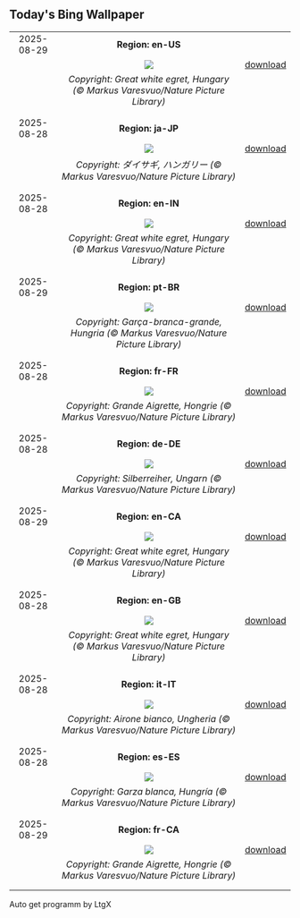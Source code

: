 ## Today's Bing Wallpaper
|      |      |      |
| :----: | :----: | :----: |
|2025-08-29|**Region: en-US**||
||![](https://www.bing.com/th?id=OHR.WhiteEgret_EN-US3605994040_UHD.jpg&pid=hp&w=1152&h=648&rs=1&c=4)| [download](https://www.bing.com/th?id=OHR.WhiteEgret_EN-US3605994040_UHD.jpg)|
||*Copyright: Great white egret, Hungary (© Markus Varesvuo/Nature Picture Library)*
||
|||
|2025-08-28|**Region: ja-JP**||
||![](https://www.bing.com/th?id=OHR.WhiteEgret_JA-JP5628214526_UHD.jpg&pid=hp&w=1152&h=648&rs=1&c=4)| [download](https://www.bing.com/th?id=OHR.WhiteEgret_JA-JP5628214526_UHD.jpg)|
||*Copyright: ダイサギ, ハンガリー  (© Markus Varesvuo/Nature Picture Library)*
||
|||
|2025-08-28|**Region: en-IN**||
||![](https://www.bing.com/th?id=OHR.WhiteEgret_EN-IN3331960000_UHD.jpg&pid=hp&w=1152&h=648&rs=1&c=4)| [download](https://www.bing.com/th?id=OHR.WhiteEgret_EN-IN3331960000_UHD.jpg)|
||*Copyright: Great white egret, Hungary (© Markus Varesvuo/Nature Picture Library)*
||
|||
|2025-08-29|**Region: pt-BR**||
||![](https://www.bing.com/th?id=OHR.WhiteEgret_PT-BR8998981600_UHD.jpg&pid=hp&w=1152&h=648&rs=1&c=4)| [download](https://www.bing.com/th?id=OHR.WhiteEgret_PT-BR8998981600_UHD.jpg)|
||*Copyright: Garça-branca-grande, Hungria (© Markus Varesvuo/Nature Picture Library)*
||
|||
|2025-08-28|**Region: fr-FR**||
||![](https://www.bing.com/th?id=OHR.WhiteEgret_FR-FR1372532221_UHD.jpg&pid=hp&w=1152&h=648&rs=1&c=4)| [download](https://www.bing.com/th?id=OHR.WhiteEgret_FR-FR1372532221_UHD.jpg)|
||*Copyright: Grande Aigrette, Hongrie (© Markus Varesvuo/Nature Picture Library)*
||
|||
|2025-08-28|**Region: de-DE**||
||![](https://www.bing.com/th?id=OHR.WhiteEgret_DE-DE4529883456_UHD.jpg&pid=hp&w=1152&h=648&rs=1&c=4)| [download](https://www.bing.com/th?id=OHR.WhiteEgret_DE-DE4529883456_UHD.jpg)|
||*Copyright: Silberreiher, Ungarn (© Markus Varesvuo/Nature Picture Library)*
||
|||
|2025-08-29|**Region: en-CA**||
||![](https://www.bing.com/th?id=OHR.WhiteEgret_EN-CA2448116937_UHD.jpg&pid=hp&w=1152&h=648&rs=1&c=4)| [download](https://www.bing.com/th?id=OHR.WhiteEgret_EN-CA2448116937_UHD.jpg)|
||*Copyright: Great white egret, Hungary (© Markus Varesvuo/Nature Picture Library)*
||
|||
|2025-08-28|**Region: en-GB**||
||![](https://www.bing.com/th?id=OHR.WhiteEgret_EN-GB9754251340_UHD.jpg&pid=hp&w=1152&h=648&rs=1&c=4)| [download](https://www.bing.com/th?id=OHR.WhiteEgret_EN-GB9754251340_UHD.jpg)|
||*Copyright: Great white egret, Hungary (© Markus Varesvuo/Nature Picture Library)*
||
|||
|2025-08-28|**Region: it-IT**||
||![](https://www.bing.com/th?id=OHR.WhiteEgret_IT-IT9836668114_UHD.jpg&pid=hp&w=1152&h=648&rs=1&c=4)| [download](https://www.bing.com/th?id=OHR.WhiteEgret_IT-IT9836668114_UHD.jpg)|
||*Copyright: Airone bianco, Ungheria (© Markus Varesvuo/Nature Picture Library)*
||
|||
|2025-08-28|**Region: es-ES**||
||![](https://www.bing.com/th?id=OHR.WhiteEgret_ES-ES8814073965_UHD.jpg&pid=hp&w=1152&h=648&rs=1&c=4)| [download](https://www.bing.com/th?id=OHR.WhiteEgret_ES-ES8814073965_UHD.jpg)|
||*Copyright: Garza blanca, Hungría (© Markus Varesvuo/Nature Picture Library)*
||
|||
|2025-08-29|**Region: fr-CA**||
||![](https://www.bing.com/th?id=OHR.WhiteEgret_FR-CA1756697476_UHD.jpg&pid=hp&w=1152&h=648&rs=1&c=4)| [download](https://www.bing.com/th?id=OHR.WhiteEgret_FR-CA1756697476_UHD.jpg)|
||*Copyright: Grande Aigrette, Hongrie (© Markus Varesvuo/Nature Picture Library)*
||
|||

Auto get programm by LtgX
